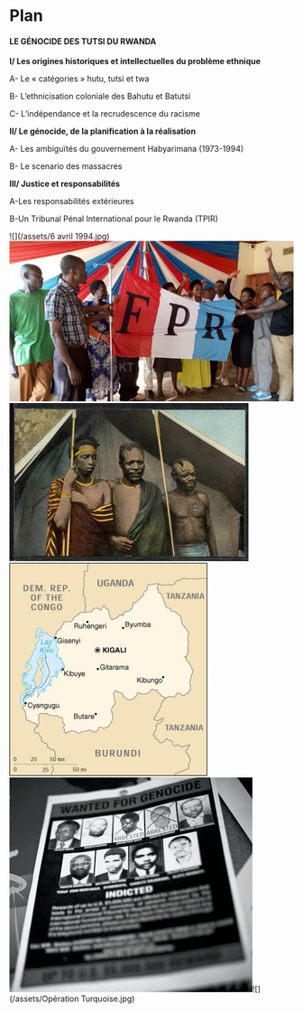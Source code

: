 # Plan

#### **LE GÉNOCIDE DES TUTSI DU RWANDA**

**I/ Les origines historiques et intellectuelles du problème ethnique**

A- Le « catégories » hutu, tutsi et twa

B- L’ethnicisation coloniale des Bahutu et Batutsi

C- L’indépendance et la recrudescence du racisme

**II/ Le génocide, de la planification à la réalisation**

A- Les ambiguïtés du gouvernement Habyarimana \(1973-1994\)

B- Le scenario des massacres

**III/ Justice et responsabilités**

A-Les responsabilités extérieures

B-Un Tribunal Pénal International pour le Rwanda \(TPIR\)

![](/assets/6 avril 1994.jpg)![](/assets/FPR.jpg)![](/assets/Hutu-Tutsi-TwaTogether.jpg)![](/assets/Rwanda-Carte-1-12.jpg)![](/assets/TPIR.jpg)![](/assets/Opération Turquoise.jpg)

